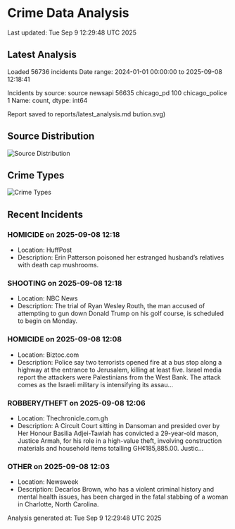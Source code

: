 # Crime Data Analysis
Last updated: Tue Sep  9 12:29:48 UTC 2025

## Latest Analysis

Loaded 56736 incidents
Date range: 2024-01-01 00:00:00 to 2025-09-08 12:18:41

Incidents by source:
source
newsapi           56635
chicago_pd          100
chicago_police        1
Name: count, dtype: int64

Report saved to reports/latest_analysis.md
bution.svg)

## Source Distribution
![Source Distribution](images/source_distribution.svg)

## Crime Types
![Crime Types](images/crime_types.svg)

## Recent Incidents

### HOMICIDE on 2025-09-08 12:18
- Location: HuffPost
- Description: Erin Patterson poisoned her estranged husband’s relatives with death cap mushrooms.


### SHOOTING on 2025-09-08 12:18
- Location: NBC News
- Description: The trial of Ryan Wesley Routh, the man accused of attempting to gun down Donald Trump on his golf course, is scheduled to begin on Monday.


### HOMICIDE on 2025-09-08 12:08
- Location: Biztoc.com
- Description: Police say two terrorists opened fire at a bus stop along a highway at the entrance to Jerusalem, killing at least five. Israel media report the attackers were Palestinians from the West Bank. The attack comes as the Israeli military is intensifying its assau…


### ROBBERY/THEFT on 2025-09-08 12:06
- Location: Thechronicle.com.gh
- Description: A Circuit Court sitting in Dansoman and presided over by Her Honour Basilia Adjei-Tawiah has convicted a 29-year-old mason, Justice Armah, for his role in a high-value theft, involving construction materials and household items totalling GH¢185,885.00. Justic…


### OTHER on 2025-09-08 12:03
- Location: Newsweek
- Description: Decarlos Brown, who has a violent criminal history and mental health issues, has been charged in the fatal stabbing of a woman in Charlotte, North Carolina.

Analysis generated at: Tue Sep  9 12:29:48 UTC 2025
